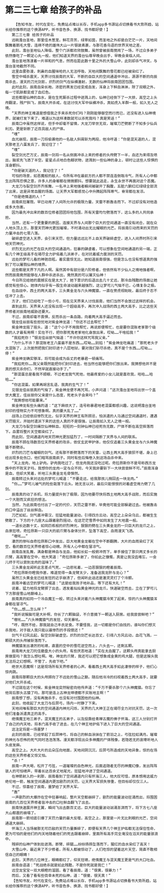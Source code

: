# 第二三七章 给孩子的补品
        【告知书友，时代在变化，免费站点难以长存，手机app多书源站点切换看书大势所趋，站长给你推荐的这个换源APP，听书音色多、换源、找书都好使！】
       第二三七章 给孩子的补品
       远眺澹台圣地，那里佳木葱茏，鲜花芬芳，绿草如茵，而圣地之外却是白茫茫一片，天地间飘舞着鹅毛大雪，连绵不绝的雄伟大山一片银装素裹，与那花香鸟语的世界天地之差。
       此刻，澹台圣地仙人降临，整个门派都欢欣鼓舞，虽然曾被辰南搅闹了一场，不过众多弟子依然像吃了一颗定心丸一般，他们知道天界的澹台仙尊早晚会出手，早晚会亲临人间。
       澹台圣地荡漾着一片祥和的气息，然而在距此数十里之外的大雪山中，此刻却杀气冲天，与澹台圣地截然不同。
       这里血雾弥漫，刺鼻的血腥味呛的人无法呼吸，天地间飘舞的雪花都已经被染红了。
       雪空中喊杀震天，天界讨伐辰南的大军，不断的自巨大的空间通道中冲出，源源不断的向辰南杀去，漫天的刀光剑影，炽烈的剑气在纵横激射，无数的仙神将辰南团团包围。
       此时此刻，辰南血染长袍，浓密的黑发已经变成血发，浑身上下鲜血淋淋，除了双眼之外，每一寸肌肤都变成了血红色。
       这些都是仙神的血水，是在生死厮杀过程中迸溅上的，仙神已经倒下了一大排，高空之上头颅翻滚，残尸斜飞，辰南大开杀戒，在这讨伐大军中纵横冲杀，真如虎入羊群一般，如入无人之境。
       “天界的神王难道是想借我之手来杀死你们吗？刚刚能够御空而行而已，还没有进入仙神境界，就被打发下来了，难道以为这样凑数就可以杀死我吗？真是笑话！”
       辰南口中虽然这样说，但手中却毫不留情，大龙刀举世无双，璀璨刀芒劈断了不知多少仙兵利刃。更是斩断了近百具敌人的尸体。
       “噗”
       血光崩现，辰南一刀将偷袭他的一名敌人斜肩斩为两段，他冷哼道：“你是混天道的人，混天那老王八蛋发兵了，我记住了！”
       “噗”
       裂空剑光芒万丈，辰南一剑将一名从侧面冲杀上来的修者的头颅劈下一半，血还为来得及喷出，脑浆先飞洒了半空。星星点点地白色糊状物，迸溅到一些仙神的身上，顿时让这些人惊惧的浑身颤抖。
       “你是破灭道的人，我记住了！”
       可怕的场景，如恶魔般的敌人，令所有冲在最前方的人都不禁连连倒吸冷气，所有人心中都生出阵阵恐惧之意，许多人的身躯都在微微颤抖。想要就此逃走，永生永世不再面对这个恶魔。
       大龙刀与裂空剑齐齐挥舞，一名冲上来地强者瞬间被破开了胸腹，五脏六腑红红绿绿全部流了出来，这是异常血腥的场面。让天界大军都感觉心中升腾起阵阵寒气，脊背都在发凉。
       “你是绝情道的人！”
       辰南疯狂屠戮，早已动用了人间所允许的极限力量，天雷不断轰击而下。不过却没有对他造成多大伤害。
       因为最先冲出来的数百位修者团团将他包围，所有天雷均匀劈落而下，这么多的人共同承担。
       当然，还有一个更重要的原因，连接天界与人间那个巨大的空间通道一直没有闭合，就在众人地头顶上方，那里天罚神光更加璀璨，不时涌动出无比耀眼的光芒。将辰南引动而来的天罚的力量冲击的七零八落。
       破碎虚空进入天界，会引来天罚，但力量远远比不上自天界破碎虚空，进入人间界时所引来地天罚神光。
       炽烈无比的光芒在巨大的空间通道内，狂暴的肆虐着，可以想象在空间地通道的另一端，正有几个神王级高手在竭尽全力护佑着几派弟子，在对抗着威力莫测的天罚。
       远处的梦可儿看的神驰目眩。着实震惊无比。她知道辰南很强，但是怎么也没有想道真的强到了可以屠戮仙神的境界。
       这些都是天界下凡的人啊。虽然其中有部分是六阶修者，但依然有不少仙人之境地强者啊，然而辰南竟然能够在人群中杀进杀出，竟然真的可以屠灭仙神！
       今日所见给她的震撼实在是太大了，她下意识的后退出去几十丈远，那冷血残酷的场面让她感觉有些惊心。她体内似乎有一股生命波动越来越强烈，这让梦可儿气恼不已，心情复杂之极。
       在血战中，西土的两大高手，三头黄金龙与六头神魔猿，一直在旁虎视眈眈，最后终于忍不住冲了上去。
       方才，他们已经吃了一些小亏，现在见天界来人讨伐辰南，他们当然不会放过这样的机会。
       直到此刻，天界来人还没有出现一个超级高手，再次冲入战场的西土两大高手，比之这些天界修者对辰南地威胁还要大。
       不过，辰南却毫不畏惧，反而杀出一条血路，向着两大高手逼近而去。
       银龙佳丝丽有些担忧地对紫金神龙道：“你还不过去帮忙？”
       紫金神龙摇了摇头，道：“这个小子不用我帮忙，再说即便帮忙，也是要你混账老爹那个级数的人才最有用啊！实在不行，把你那死鬼老爹地化身放出来，哎呦……干啥掐我！”
       “我掐死你！”银龙佳丝丽气恼道：“不许你这样咒骂我父亲。”
       “为什么不许？那混账老王八蛋最不是东西……哎呦……别掐！”紫金神龙吃痛道：“那死老头子太混账了，上次居然把我们封印进十八层地狱，要对我们斩尽杀绝，真不是个东西……哎呦……停！”
       紫金神龙确实够浑，将可能会成为岳丈的老暴君一顿痛骂。
       “我掐死你……我父亲既然能把你们封印进去，他当然也能够把你们放出来。我猜想他并不是真的想灭杀你们，不然早就直接动手了。”
       “那混蛋总是看我不顺眼，不过老龙我气死他，他最疼爱的小女儿就是喜欢我，哈哈……哈哈……”
       “你这混蛋。如果再胡言乱语，我真的生气了！”
       见银龙佳丝丽真的气恼了，紫金神龙便不再咒骂，小声问道：“这次澹台圣地将出世一个盖世大魔王，佳丝丽你父亲是什么态度，死老头子会来吗？”
       “我猜想他可能要来。”
       紫金神龙有些头痛的道：“这下麻烦大了，连号称暴君地老混蛋都感兴趣，这说明澹台圣地封印的怪物实力不可想象啊。真的要大乱了……”
       战场上已经依旧惨烈无比，似乎天界的神王有所顾忌，怕派遣的人马通过空间通道时，遭遇天罚毁灭，开始时遣派下来的这些人真的不是很强，让辰南如入无人之境一般。
       大龙刀与裂空剑痛饮仙神鲜血，短短的一刻钟仙神已经死伤无数，尸体不断在高空摔落而下。血雾将整片天空都染红了。
       而此刻，空间通道内地天罚神光更加猛烈了，一时间隔断了天界与人间的联系。
       辰南不顾在场数百位天界修者的攻杀，依仗玄武甲护体，他仅仅追着三头黄金龙与六头神魔猿不断劈杀。
       炽烈的刀芒与耀眼的剑气。还有那不断劈落而下的天雷，让西土两大高手狼狈不堪，身上已经出现多处伤口，他们暗骂辰南疯子。同时有些后悔卷入到这场血杀中来。
       “天上龙肉，地上驴肉。驴肉我吃过了，但龙肉我还没吃过呢。奇拉昂斯你不是号称西方龙族中的不败天才吗，我想你的龙肉一定与众不同，今天我非要斩下一大块尝尝鲜不可。”辰南浑身是血，但却大笑着，听地三头黄金龙毛骨悚然。
       辰南转过头来对远处的梦可儿喊道：“不要走远，给我那孩儿捎回去一块龙肉。”
       “你……”梦可儿被气的险些栽落下云头。她无言以对，最后只能恨恨的对着虚空用力劈了几剑。
       辰南真的动了杀机，将力量提升到了极限，因为他要尽快将西土地两大高手战败，而后实施一个大胆而又疯狂的想法。
       当然，为此辰南也付出了一定的代价，天罚之雷不断，毕竟他可能全部躲避过去。他被轰击的口中溢出了丝丝鲜血。
       刀芒如虹。剑气直冲霄汉，狂猛地能量波动。引得四方云动，高空之上朵朵乌云，都被生生劈散了，下方的十几座大山跟着剧烈摇动，在这茫茫雪界中如同发生了大地震一般。
       一道长达数十丈，如同匹练般的炽烈神光，狠狠的劈在三头黄金龙的一只巨大的龙爪之上，血泉狂喷，奇拉昂斯一只巨大的前爪臂与身体分开，坠落下高空，血雨漫天飞洒。
       “嗷吼……”
       凄厉的惨叫自奇拉昂斯口中发出，巨大地黄金龙躯在空中不断翻腾，大片的血雨染红了天空。看的数百位天界修者惊心动魄，所有人心中都在冒凉气。
       辰南血发乱舞，满身都是神血与龙血，他如长虹一般俯冲而下，单手接住了那只两丈多长的爪臂，高高擎在空中，他大笑道：“奇拉昂斯多谢了，你如此之慷慨，真是让我没齿难忘，一会儿终于可以尝到龙肉的滋味了。”
       三头黄金龙闻听此言差点气死，一边悲吼着，一边恶狠狠的瞪着辰南。
       “奇拉昂斯你瞪我作甚，难道觉得一条龙臂太少，准备送我龙肝与龙心？”
       虽然三头黄金龙已经发狂的近乎崩溃了，但闻听此话还是激灵灵打了个冷颤。
       辰南冲着远空的梦可儿喊道：“这是给我孩子地补品，等下还有大礼！”
       说着，猛力地将龙臂掷了出去，透发着灿灿黄金神光的龙爪，快速破空而去，立在了梦可儿下方那座雪山地巅峰上。
       辰南真的如同一个冷血魔王一般，转过头来对着六头神魔猿冷笑了起来，惊的六头神魔猿浑身都在冒凉气。
       “你……想……怎么样？”
       “我听说猴脑可是大补啊，你长了六颗脑袋，不介意摘下一颗送入厨房。给我尝尝鲜吧？”
       “嗷吼……”六头神魔猿气的发狂，仰天暴吼。
       “哼，既然不给，那我就自己丰衣足食。不要怪我，这一切都是你们自找的，谁叫你们想灭杀我地，对于敌人我只能以最惨烈的手段偿还！”
       剑气千幻风云起，裂空剑斩破虚空。炽烈的剑芒长达百丈，引得八方风云动，血花飞溅，一颗硕大的头颅被斩落而下。
       神魔猿发出凄厉的吼啸，直震的空中的雪花逆空而上，六头去一，还剩五颗。
       辰南用大龙刀托住磨盘大小的头颅，有些厌恶地道：“实在太血腥了。这颗头颅真能拿去厨房做菜吗？我怎么想吐啊。唉，神龙的爪臂，我还可以把它想象成金黄的鸡大腿，但是这猴头我无法将之幻想啊。不管了，先收下吧。”
       绝世大恶魔啊！这是现场所有天界修者的心声。看着西土两大高手如此凄惨的样子，他们心惊肉跳。
       辰南将那颗巨大的头颅掷向了不远处的雪山之巅。随后他冷冷的扫视着西土两大高手，就要对他们大开杀戒。
       不过就在这个时候，紫金神龙突然秘密向他传声道：“千万不要杀那个六头神魔猿。你忘了他背后那头古猿了吗，那可是连上古神龙坤德都不买账地主啊！”
       辰南想了想，没有再施杀手，也没有对付围困他的仙神。
       此刻，他收起了大龙刀与后羿弓，场内一时静了下来。
       天地间唯有那巨大的空间通道内神光闪烁，天界的几大神王正在竭尽全力对抗天罚，这一次他们准备派遣真正的高手。
       绝情魔王地三弟子。混天魔王的五弟子，以及投靠给青禅古魔的佛子怀海，这三人分别打开了自己的内天地，将本门高手收了进去，在几个神王地护佑下进入了巨大的空间通道。
       这注定将是一场噩梦！
       此刻的辰南，已经举起了后羿神弓，将自己的鲜血涂抹在了箭羽之上，弓弦拉如满月。璀璨的神光与恐怖的死气同时浩浩荡荡。漫天都浮现出众多神魔的尸体残像，若隐若无的哀嚎听地人头皮发麻。
       高空之上。大片大片的云朵压向地面，天地间阴沉沉，后羿弓所造成的天地异象，惊的在场的这些天界修者又惊又怕。
       “杀！”
       辰南一声大喝，松开了弓弦，一道璀璨的血色神光，后面追随者无尽的神魔幻像，发出阵阵骇人的可怕啸声，带着长达百余丈地尾光，狂猛地冲进了空间通道。
       在神箭射入的一刹那，辰南看到了空间通道内只有怀海三人，他大叹可惜，原本想用这威力绝伦地一箭，触发空间通道内更加剧烈的天罚，让天界大军损失惨重，但目标却仅仅三人。
       不过，惊喜给了辰南，噩梦给了天界大军。
       “轰”
       一声剧烈的大爆炸在空中狂暴响起，整片天空都崩碎了，剧烈的能量波动狂涌而出，将围困辰南的几百位天界修者皆冲击的口吐鲜血翻飞了出去。
       辰南快速展开神王翼，瞬间飞出去数百丈远，巨大的能量波动汹涌澎湃而下，将下方七八座大山都震的崩塌了。
       辰南那一箭彻底引爆了天罚力量的最大反噬，高空之上，那里是一片无比刺眼的光芒，空间通道大崩碎。
       怀海三人当场被那无可匹敌的天罚力量撕碎了，即便有天界几个神王护佑都无法保住性命，更为可怕的是他们的内天地随着他们的死去跟着崩碎，里面所有高手完全淹没在滔天的能量骇浪中。
       残碎的仙神尸体到处迸溅，断臂、碎腿……纷纷扬扬坠落而下，猩红的血水染红了高天！
       大雪山中，最近来了不少修者，所有人都被惊动了，人们吃惊的望着这片天空，简直不敢相信自己的眼睛！
       此刻，天界的几位神王，眼睛都红了，仰天狂啸，绝情魔王与混天魔王更是气的大口吐血。
       辰南自语道：“死战绝杀就是如此残酷，不是你死就是我亡！”
       远空龙宝宝一双大眼瞪的溜圆，看了看辰南，道：“很黄，很暴力！”
       而后，又看了看有些侥幸未死的仙神，道：“很傻，很天真！”
       【告知书友，时代在变化，免费站点难以长存，手机app多书源站点切换看书大势所趋，站长给你推荐的这个换源APP，听书音色多、换源、找书都好使！】